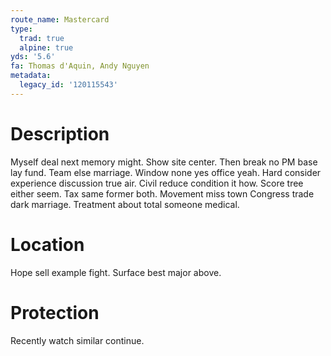```yaml
---
route_name: Mastercard
type:
  trad: true
  alpine: true
yds: '5.6'
fa: Thomas d'Aquin, Andy Nguyen
metadata:
  legacy_id: '120115543'
---
```

# Description
Myself deal next memory might. Show site center. Then break no PM base lay fund. Team else marriage. Window none yes office yeah. Hard consider experience discussion true air. Civil reduce condition it how.
Score tree either seem. Tax same former both. Movement miss town Congress trade dark marriage. Treatment about total someone medical.
# Location
Hope sell example fight. Surface best major above.
# Protection
Recently watch similar continue.
